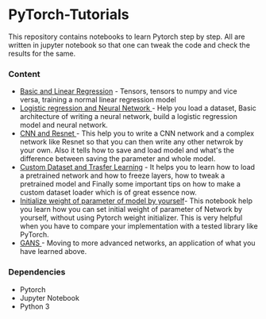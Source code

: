 # PyTorch-Tutorials
This repository contains notebooks to learn Pytorch step by step. All are written in jupyter notebook so that one can tweak the code and check the results for the same.
### Content 
* <a href = "https://github.com/harsh-99/PyTorch-Tutorials/blob/master/Basic%20and%20Linear%20Regression.ipynb">Basic and Linear Regression</a> - Tensors, tensors to numpy and vice versa, training a normal linear regression model
* <a href= "https://github.com/harsh-99/PyTorch-Tutorials/blob/master/Logistic%20regression%20and%20Neural%20Network%20Pratise.ipynb"> Logistic regression and Neural Network </a> - Help you load a dataset, Basic architecture of writing a neural network, build a logistic regression model and neural network. 
* <a href="https://github.com/harsh-99/PyTorch-Tutorials/blob/master/CNN%20and%20ResNet.ipynb"> CNN and Resnet </a> - This help you to write a CNN network and a complex network like Resnet so that you can then write any other netwrok by your own. Also it tells how to save and load model and what's the difference between saving the parameter and whole model.
* <a href= "https://github.com/harsh-99/PyTorch-Tutorials/blob/master/Custom%20dataset%20and%20Transfer%20learning.ipynb"> Custom Dataset and Trasfer Learning</a> - It helps you to learn how to load a pretrained network and how to freeze layers, how to tweak a pretrained model and Finally some important tips on how to make a custom dataset loader which is of great essence now.
* <a href="https://github.com/harsh-99/PyTorch-Tutorials/blob/master/Initialize%20weight%20of%20parameter%20of%20model%20by%20yourself.ipynb"> Initialize weight of parameter of model by yourself</a>- This notebook help you learn how you can set initial weight of parameter of Network by yourself, without using Pytorch weight initializer. This is very helpful when you have to compare your implementation with a tested library like PyTorch. 
* <a href = "https://github.com/harsh-99/PyTorch-Tutorials/blob/master/GANS.ipynb"> GANS </a>- Moving to more advanced networks, an application of what you have learned above.

### Dependencies
* Pytorch
* Jupyter Notebook
* Python 3
